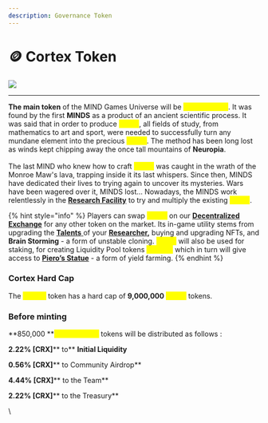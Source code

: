 ```yaml
---
description: Governance Token
---
```


# 🪙 Cortex Token

![](../.gitbook/assets/Synaptyx\_256.png)

****

**The main token** of the MIND Games Universe will be <mark style="color:yellow;">**Cortex \[CRX]**</mark>. It was found by the first **MINDS** as a product of an ancient scientific process. It was said that in order to produce <mark style="color:yellow;">**\[CRX]**</mark>, all fields of study, from mathematics to art and sport, were needed to successfully turn any mundane element into the precious <mark style="color:yellow;">**\[CRX]**</mark>. The method has been long lost as winds kept chipping away the once tall mountains of **Neuropia**. \
\
The last MIND who knew how to craft <mark style="color:yellow;">**\[CRX]**</mark> was caught in the wrath of the Monroe Maw's lava, trapping inside it its last whispers. Since then, MINDS have dedicated their lives to trying again to uncover its mysteries. Wars have been wagered over it, MINDS lost… Nowadays, the MINDS work relentlessly in the [**Research Facility**](research-facility.md) to try and multiply the existing <mark style="color:yellow;">**\[CRX]**</mark>.

{% hint style="info" %}
Players can swap <mark style="color:yellow;">**\[CRX]**</mark> on our [**Decentralized Exchange**](tavern.md) for any other token on the market. Its in-game utility stems from upgrading the [**Talents** ](../learn/game-basics/nfts/your-researcher/talents/)of your [**Researcher**](../learn/game-basics/nfts/your-researcher/)**,** buying and upgrading NFTs, and **Brain Storming** - a form of unstable cloning. <mark style="color:yellow;">**\[CRX]**</mark> will also be used for staking, for creating Liquidity Pool tokens <mark style="color:yellow;">**CRX-LP**</mark> which in turn will give access to [**Piero’s Statue**](pieros-statue.md) - a form of yield farming.
{% endhint %}



### Cortex Hard Cap

The <mark style="color:yellow;">**Cortex**</mark> token has a hard cap of **9,000,000** <mark style="color:yellow;">**\[CRX]**</mark> tokens.&#x20;

### Before minting&#x20;

**850,000 **<mark style="color:yellow;">**Cortex \[CRX]**</mark> tokens will be distributed as follows :&#x20;

**2.22% **<mark style="color:yellow;">**\[CRX]**</mark>** to** **Initial Liquidity**

**0.56% **<mark style="color:yellow;">**\[CRX]**</mark>** to Community Airdrop**

**4.44% **<mark style="color:yellow;">**\[CRX]**</mark>** to the Team**

**2.22% **<mark style="color:yellow;">**\[CRX]**</mark>** to the Treasury**

\
